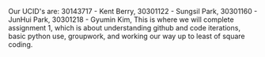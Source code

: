 Our UCID's are:
30143717 - Kent Berry,
30301122 - Sungsil Park,
30301160 - JunHui Park,
30301218 - Gyumin Kim,
This is where we will complete assignment 1, which is about understanding github and code iterations, basic python use, groupwork, and working our way up to least of square coding.
